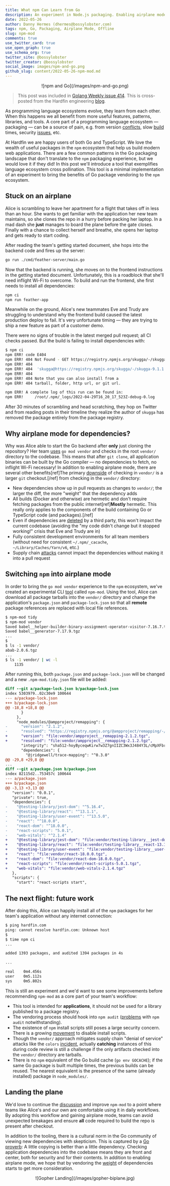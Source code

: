 ```yaml
---
title: What npm Can Learn from Go
description: An experiment in Node.js packaging. Enabling airplane mode and improving supply chain security.
date: 2022-05-26
author: Danny Hermes (dhermes@bossylobster.com)
tags: npm, Go, Packaging, Airplane Mode, Offline
slug: npm-mod
comments: true
use_twitter_card: true
use_open_graph: true
use_schema_org: true
twitter_site: @bossylobster
twitter_creator: @bossylobster
social_image: images/npm-and-go.png
github_slug: content/2022-05-26-npm-mod.md
---
```


<div markdown="1" style="text-align: center;">
  ![npm and Go](/images/npm-and-go.png)
</div>

> This post was included in [Golang Weekly issue 414][17].
> This is cross-posted from the Hardfin engineering [blog][16].

As programming language ecosystems evolve, they learn from each other. When this
happens we all benefit from more useful features, patterns, libraries, and
tools. A core part of a programming language ecosystem &mdash; packaging &mdash;
can be a source of pain, e.g. from version [conflicts][1], slow [build][2]
times, security [issues][3], etc.

At Hardfin we are happy users of both Go and TypeScript. We love the wealth of
useful packages in the `npm` ecosystem that help us build modern web
applications. There are a few common patterns in the Go packaging landscape that
don't translate to the `npm` packaging experience, but we would love it if they
did! In this post we'll introduce a tool that exemplifies language ecosystem
cross pollination. This tool is a minimal implementation of an experiment to
bring the benefits of Go package vendoring to the `npm` ecosystem.

## Stuck on an airplane

Alice is scrambling to leave her apartment for a flight that takes off in less
than an hour. She wants to get familiar with the application her new team
maintains, so she clones the repo in a hurry before packing her laptop. In a mad
dash she **just** manages to board the plane before the gate closes. Finally
with a chance to collect herself and breathe, she opens her laptop and gets
ready to start coding.

After reading the team's getting started document, she hops into the backend
code and fires up the server:

```bash
go run ./cmd/feather-server/main.go
```

Now that the backend is running, she moves on to the frontend instructions in
the getting started document. Unfortunately, this is a roadblock that she'll
need inflight Wi-Fi to overcome. To build and run the frontend, she first
needs to install all dependencies:

```bash
npm ci
npm run feather-app
```

Meanwhile on the ground, Alice's new teammates Eve and Trudy are struggling to
understand why the frontend build caused the latest production deploy to fail.
It's very unfortunate timing &mdash; they are trying to ship a new feature as
part of a customer demo.

There were no signs of trouble in the latest merged pull request; all CI checks
passed. But the build is failing to install dependencies with:

```bash
$ npm ci
npm ERR! code E404
npm ERR! 404 Not Found - GET https://registry.npmjs.org/skugga/-/skugga-9.1.1.tgz - Not found
npm ERR! 404
npm ERR! 404  'skugga@https://registry.npmjs.org/skugga/-/skugga-9.1.1.tgz' is not in this registry.
npm ERR! 404
npm ERR! 404 Note that you can also install from a
npm ERR! 404 tarball, folder, http url, or git url.

npm ERR! A complete log of this run can be found in:
npm ERR!     /root/.npm/_logs/2022-04-29T16_20_17_523Z-debug-0.log
```

After 30 minutes of scrambling and head scratching, they hop on Twitter and from
reading posts in their timeline they realize the author of `skugga` has removed
the package entirely from the package registry.

## Why airplane mode for dependencies?

Why was Alice able to start the Go backend after **only** just cloning the
repository? Her team [uses][4] `go mod vendor` and checks in the root
`vendor/` directory to the codebase. This means that after `git clone`, all
application binaries can be built by the Go compiler &mdash; no dependencies to
fetch, no inflight Wi-Fi necessary! In addition to enabling airplane mode,
there are several other benefits[ref]The primary [downside][14] of checking in
`vendor/` is a larger `git` checkout.[/ref] from checking in the `vendor/`
directory:

- New dependencies show up in pull requests as changes to `vendor/`; the
  larger the diff, the more "weight" that the dependency adds
- All builds (Docker and otherwise) are hermetic and don't require
  fetching packages from the public internet[ref]**Mostly** hermetic. This
  really only applies to the components of the build containing Go or
  TypeScript code (and packages).[/ref]
- Even if dependencies are [deleted][5] by a third party, this won't impact
  the current codebase (avoiding the
  "my code didn't change but it stopped working!" crisis that Eve and Trudy
  are in)
- Fully consistent development environments for all team members (without
  need for consistent `~/.npm/_cacache`, `~/Library/Caches/Yarn/v6`, etc.)
- Supply chain [attacks][15] cannot impact the dependencies without making it
  into a pull request

## Switching `npm` into airplane mode

In order to bring the `go mod vendor` experience to the `npm` ecosystem, we've
created an experimental CLI [tool][6] called `npm-mod`. Using the tool, Alice
can download all package tarballs into the `vendor/` directory and change the
application's `package.json` and `package-lock.json` so that all **remote**
package references are replaced with local file references.

```bash
$ npm-mod tidy
$ npm-mod vendor
Saved babel__helper-builder-binary-assignment-operator-visitor-7.16.7.tgz
Saved babel__generator-7.17.9.tgz
...
$
$ ls -1 vendor/
abab-2.0.6.tgz
...
$ ls -1 vendor/ | wc -l
    1135
```

After running this, both `package.json` and `package-lock.json` will be
changed and a new `.npm-mod.tidy.json` file will be added:

```diff
diff --git a/package-lock.json b/package-lock.json
index 5303979..02c30e9 100644
--- a/package-lock.json
+++ b/package-lock.json
@@ -18,8 +18,8 @@
       }
     },
     "node_modules/@ampproject/remapping": {
-      "version": "2.1.2",
-      "resolved": "https://registry.npmjs.org/@ampproject/remapping/-/remapping-2.1.2.tgz",
+      "version": "file:vendor/ampproject__remapping-2.1.2.tgz",
+      "resolved": "file:vendor/ampproject__remapping-2.1.2.tgz",
       "integrity": "sha512-hoyByceqwKirw7w3Z7gnIIZC3Wx3J484Y3L/cMpXFbr7d9ZQj2mODrirNzcJa+SM3UlpWXYvKV4RlRpFXlWgXg==",
       "dependencies": {
         "@jridgewell/trace-mapping": "^0.3.0"
@@ -29,8 +29,8 @@
...
diff --git a/package.json b/package.json
index 82115d2..753457c 100644
--- a/package.json
+++ b/package.json
@@ -3,13 +3,13 @@
   "version": "0.0.1",
   "private": true,
   "dependencies": {
-    "@testing-library/jest-dom": "^5.16.4",
-    "@testing-library/react": "^13.1.1",
-    "@testing-library/user-event": "^13.5.0",
-    "react": "^18.0.0",
-    "react-dom": "^18.0.0",
-    "react-scripts": "5.0.1",
-    "web-vitals": "^2.1.4"
+    "@testing-library/jest-dom": "file:vendor/testing-library__jest-dom-5.16.4.tgz",
+    "@testing-library/react": "file:vendor/testing-library__react-13.1.1.tgz",
+    "@testing-library/user-event": "file:vendor/testing-library__user-event-13.5.0.tgz",
+    "react": "file:vendor/react-18.0.0.tgz",
+    "react-dom": "file:vendor/react-dom-18.0.0.tgz",
+    "react-scripts": "file:vendor/react-scripts-5.0.1.tgz",
+    "web-vitals": "file:vendor/web-vitals-2.1.4.tgz"
   },
   "scripts": {
     "start": "react-scripts start",
```

## The next flight: future work

After doing this, Alice can happily install all of the `npm` packages for her
team's application without any internet connection:

```bash
$ ping hardfin.com
ping: cannot resolve hardfin.com: Unknown host
$
$ time npm ci
...

added 1393 packages, and audited 1394 packages in 4s

...

real    0m4.456s
user    0m5.112s
sys     0m5.802s
```

This is still an experiment and we'd want to see some improvements before
recommending `npm-mod` as a core part of your team's workflow:

- This tool is intended for **applications**, it should not be used for a
  library published to a package registry.
- The vendoring process should hook into `npm audit` ([problems][9] with
  `npm audit` notwithstanding).
- The existence of `npm` install scripts still poses a large security
  concern. There is a growing [movement][11] to disable install scripts.
- Though the `vendor/` approach mitigates supply chain "denial of service"
  attacks like the `colors` [incident][10], actually **catching** instances
  of this during code review is still a challenge if the only artifacts
  checked into the `vendor/` directory are tarballs.
- There is no `npm` equivalent of the Go build cache (`go env GOCACHE`);
  if the same Go package is built multiple times, the previous builds can
  be reused. The nearest equivalent is the presence of the same
  (already installed) package in `node_modules/`.

## Landing the plane

We'd love to continue the [discussion][13] and improve `npm-mod` to a point
where teams like Alice's and our own are comfortable using it in daily
workflows. By adopting this workflow and gaining airplane mode, teams can
avoid unexpected breakages and ensure **all** code required to build the
repo is present after checkout.

In addition to the tooling, there is a cultural norm in the Go community
of viewing new dependencies with skepticism. This is captured by a
[Go proverb][12]: A little copying is better than a little dependency.
Checking application dependencies into the codebase means they are front
and center, both for security and for their contents. In addition to enabling
airplane mode, we hope that by vendoring the [weight][8] of dependencies starts
to get more consideration.

<div markdown="1" style="text-align: center;">
  ![Gopher Landing](/images/gopher-biplane.jpg)
</div>

[1]: https://medium.com/knerd/the-nine-circles-of-python-dependency-hell-481d53e3e025
[2]: https://fasterthanli.me/articles/why-is-my-rust-build-so-slow
[3]: https://www.synopsys.com/blogs/software-security/malicious-dependency-supply-chain/
[4]: https://go.dev/ref/mod#go-mod-vendor
[5]: https://qz.com/646467/how-one-programmer-broke-the-internet-by-deleting-a-tiny-piece-of-code/
[6]: https://github.com/hardfinhq/npm-mod
[8]: https://twitter.com/acdlite/status/1483223737424130048
[9]: https://overreacted.io/npm-audit-broken-by-design/
[10]: https://research.swtch.com/npm-colors
[11]: https://github.com/npm/rfcs/pull/488
[12]: https://go-proverbs.github.io/
[13]: https://github.com/hardfinhq/npm-mod/issues
[14]: https://penkovski.com/post/to-vendor-or-not-to-vendor/
[15]: https://jfrog.com/blog/npm-supply-chain-attack-targets-german-based-companies/
[16]: https://engineering.hardfin.com/2022/05/npm-mod/
[17]: https://golangweekly.com/issues/414

